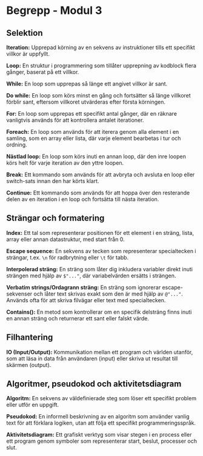 # Begrepp - Modul 3

## Selektion
**Iteration:** Upprepad körning av en sekvens av instruktioner tills ett specifikt villkor är uppfyllt.

**Loop:** En struktur i programmering som tillåter upprepning av kodblock flera gånger, baserat på ett villkor.

**While:** En loop som upprepas så länge ett angivet villkor är sant.

**Do while:** En loop som körs minst en gång och fortsätter så länge villkoret förblir sant, eftersom villkoret utvärderas efter första körningen.

**For:** En loop som upprepas ett specifikt antal gånger, där en räknare vanligtvis används för att kontrollera antalet iterationer.

**Foreach:** En loop som används för att iterera genom alla element i en samling, som en array eller lista, där varje element bearbetas i tur och ordning.

**Nästlad loop:** En loop som körs inuti en annan loop, där den inre loopen körs helt för varje iteration av den yttre loopen.

**Break:** Ett kommando som används för att avbryta och avsluta en loop eller switch-sats innan den har körts klart.

**Continue:** Ett kommando som används för att hoppa över den resterande delen av en iteration i en loop och fortsätta till nästa iteration.

## Strängar och formatering

**Index:** Ett tal som representerar positionen för ett element i en sträng, lista, array eller annan datastruktur, med start från 0.

**Escape sequence:** En sekvens av tecken som representerar specialtecken i strängar, t.ex. `\n` för radbrytning eller `\t` för tabb.

**Interpolerad sträng:** En sträng som låter dig inkludera variabler direkt inuti strängen med hjälp av `$"..."`, där variabelvärden ersätts i strängen.

**Verbatim strings/Ordagrann sträng:** En sträng som ignorerar escape-sekvenser och låter text skrivas exakt som den är med hjälp av `@"..."`. Används ofta för att skriva filvägar eller text med specialtecken.

**Contains():** En metod som kontrollerar om en specifik delsträng finns inuti en annan sträng och returnerar ett sant eller falskt värde.

## Filhantering
**IO (Input/Output):** Kommunikation mellan ett program och världen utanför, som att läsa in data från användaren (input) eller skriva ut resultat till skärmen (output).

## Algoritmer, pseudokod och aktivitetsdiagram

**Algoritm:** En sekvens av väldefinierade steg som löser ett specifikt problem eller utför en uppgift.

**Pseudokod:** En informell beskrivning av en algoritm som använder vanlig text för att förklara logiken, utan att följa ett specifikt programmeringsspråk.

**Aktivitetsdiagram:** Ett grafiskt verktyg som visar stegen i en process eller ett program genom symboler som representerar start, beslut, processer och slut.













